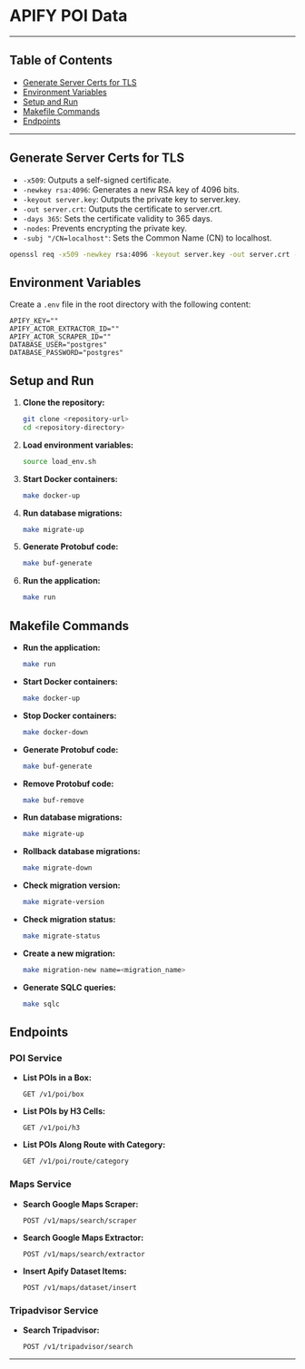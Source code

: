 # APIFY POI Data

---

## Table of Contents
- [Generate Server Certs for TLS](#generate-server-certs-for-tls)
- [Environment Variables](#environment-variables)
- [Setup and Run](#setup-and-run)
- [Makefile Commands](#makefile-commands)
- [Endpoints](#endpoints)

---

## Generate Server Certs for TLS

* `-x509`: Outputs a self-signed certificate.
* `-newkey rsa:4096`: Generates a new RSA key of 4096 bits.
* `-keyout server.key`: Outputs the private key to server.key.
* `-out server.crt`: Outputs the certificate to server.crt.
* `-days 365`: Sets the certificate validity to 365 days.
* `-nodes`: Prevents encrypting the private key.
* `-subj "/CN=localhost"`: Sets the Common Name (CN) to localhost.

```bash
openssl req -x509 -newkey rsa:4096 -keyout server.key -out server.crt -days 365 -nodes -subj "/CN=localhost"
```

## Environment Variables

Create a `.env` file in the root directory with the following content:

```
APIFY_KEY=""
APIFY_ACTOR_EXTRACTOR_ID=""
APIFY_ACTOR_SCRAPER_ID=""
DATABASE_USER="postgres"
DATABASE_PASSWORD="postgres"
```

## Setup and Run

1. **Clone the repository:**
    ```sh
    git clone <repository-url>
    cd <repository-directory>
    ```

2. **Load environment variables:**
    ```sh
    source load_env.sh
    ```

3. **Start Docker containers:**
    ```sh
    make docker-up
    ```

4. **Run database migrations:**
    ```sh
    make migrate-up
    ```

5. **Generate Protobuf code:**
    ```sh
    make buf-generate
    ```

6. **Run the application:**
    ```sh
    make run
    ```

## Makefile Commands

- **Run the application:**
    ```sh
    make run
    ```

- **Start Docker containers:**
    ```sh
    make docker-up
    ```

- **Stop Docker containers:**
    ```sh
    make docker-down
    ```

- **Generate Protobuf code:**
    ```sh
    make buf-generate
    ```

- **Remove Protobuf code:**
    ```sh
    make buf-remove
    ```

- **Run database migrations:**
    ```sh
    make migrate-up
    ```

- **Rollback database migrations:**
    ```sh
    make migrate-down
    ```

- **Check migration version:**
    ```sh
    make migrate-version
    ```

- **Check migration status:**
    ```sh
    make migrate-status
    ```

- **Create a new migration:**
    ```sh
    make migration-new name=<migration_name>
    ```

- **Generate SQLC queries:**
    ```sh
    make sqlc
    ```

## Endpoints

### POI Service

- **List POIs in a Box:**
    ```
    GET /v1/poi/box
    ```

- **List POIs by H3 Cells:**
    ```
    GET /v1/poi/h3
    ```

- **List POIs Along Route with Category:**
    ```
    GET /v1/poi/route/category
    ```

### Maps Service

- **Search Google Maps Scraper:**
    ```
    POST /v1/maps/search/scraper
    ```

- **Search Google Maps Extractor:**
    ```
    POST /v1/maps/search/extractor
    ```

- **Insert Apify Dataset Items:**
    ```
    POST /v1/maps/dataset/insert
    ```

### Tripadvisor Service

- **Search Tripadvisor:**
    ```
    POST /v1/tripadvisor/search
    ```

---
